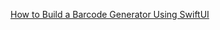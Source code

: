 [How to Build a Barcode Generator Using SwiftUI](https://www.appcoda.com/swiftui-barcode-generator/) 